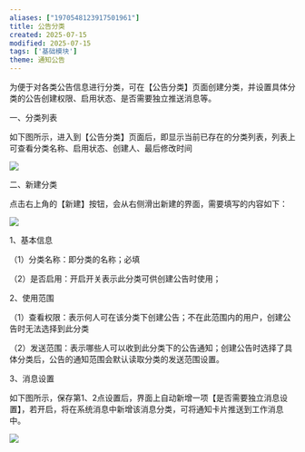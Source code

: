 ```yaml
---
aliases: ["1970548123917501961"]
title: 公告分类
created: 2025-07-15
modified: 2025-07-15
tags: ['基础模块']
theme: 通知公告
---
```


为便于对各类公告信息进行分类，可在【公告分类】页面创建分类，并设置具体分类的公告创建权限、启用状态、是否需要独立推送消息等。

一、分类列表

如下图所示，进入到【公告分类】页面后，即显示当前已存在的分类列表，列表上可查看分类名称、启用状态、创建人、最后修改时间

![](0160ab51978913421fae76d2208bac95.jpg)

二、新建分类

点击右上角的【新建】按钮，会从右侧滑出新建的界面，需要填写的内容如下：

![](8e1fe4467dcc62ffd81f0d1706d5e47d.jpg)

1、基本信息

（1）分类名称：即分类的名称；必填

（2）是否启用：开启开关表示此分类可供创建公告时使用；

2、使用范围

（1）查看权限：表示何人可在该分类下创建公告；不在此范围内的用户，创建公告时无法选择到此分类

（2）发送范围：表示哪些人可以收到此分类下的公告通知；创建公告时选择了具体分类后，公告的通知范围会默认读取分类的发送范围设置。

3、消息设置

如下图所示，保存第1、2点设置后，界面上自动新增一项【是否需要独立消息设置】，若开启，将在系统消息中新增该消息分类，可将通知卡片推送到工作消息中。

![](7b99132558422a04b43ba6977f06ef5d.jpg)